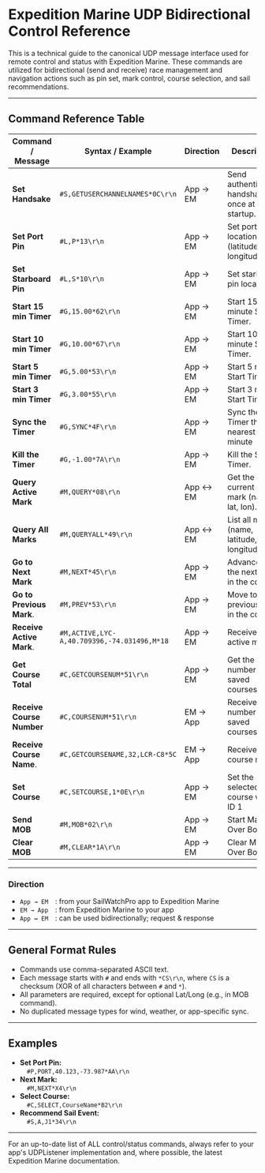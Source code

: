 # Expedition Marine UDP Bidirectional Control Reference

This is a technical guide to the canonical UDP message interface used for remote control and status with Expedition Marine. These commands are utilized for bidirectional (send and receive) race management and navigation actions such as pin set, mark control, course selection, and sail recommendations.

---

## Command Reference Table

| Command / Message         | Syntax / Example                                             | Direction   |Description                                                              |
|-----------------------    |------------------------------------------------------------- |:----------- |-------------------------------------------------------------------------|
| **Set Handsake**          | `#S,GETUSERCHANNELNAMES*0C\r\n`                              | App → EM    | Send authentication handshake once at startup.                          |
| **Set Port Pin**          | `#L,P*13\r\n`                                                | App → EM    | Set port pin location (latitude, longitude).                            |
| **Set Starboard Pin**     | `#L,S*10\r\n`                                                | App → EM    | Set starboard pin location.                                             |
| **Start 15 min Timer**    | `#G,15.00*62\r\n`                                            | App → EM    | Start 15 minute Start Timer.                                            |
| **Start 10 min Timer**    | `#G,10.00*67\r\n`                                            | App → EM    | Start 10 minute Start Timer.                                            |
| **Start  5 min Timer**    | `#G,5.00*53\r\n`                                             | App → EM    | Start 5 minute Start Timer.                                             |
| **Start  3 min Timer**    | `#G,3.00*55\r\n`                                             | App → EM    | Start 3 minute Start Timer.                                             |
| **Sync the Timer**        | `#G,SYNC*4F\r\n`                                             | App → EM    | Sync the Start Timer the nearest whole minute                           |
| **Kill the Timer**        | `#G,-1.00*7A\r\n`                                            | App → EM    | Kill the Start Timer.                                                   |
| **Query Active Mark**     | `#M,QUERY*08\r\n`                                            | App ↔ EM    | Get the current active mark (name, lat, lon).                           |
| **Query All Marks**       | `#M,QUERYALL*49\r\n`                                         | App ↔ EM    | List all marks (name, latitude, longitude).                             |
| **Go to Next Mark**       | `#M,NEXT*45\r\n`                                             | App → EM    | Advance to the next mark in the course.                                 |
| **Go to Previous Mark**.  | `#M,PREV*53\r\n`                                             | App → EM    | Move to the previous mark in the course.                                |
| **Receive Active Mark**.  | `#M,ACTIVE,LYC-A,40.709396,-74.031496,M*18`                  | App → EM    | Receive active mark.                                                    |
| **Get Course Total**      | `#C,GETCOURSENUM*51\r\n`                                     | App → EM    | Get the number of saved courses.                                        |
| **Receive Course Number** | `#C,COURSENUM*51\r\n`                                        | EM → App    | Receive the number of saved courses.                                    |
| **Receive Course Name**.  | `#C,GETCOURSENAME,32,LCR-C8*5C`                              | EM → App    | Receive the course name.                                                |
| **Set Course**            | `#C,SETCOURSE,1*0E\r\n`                                      | App → EM    | Set the selected course with ID 1                                       |
| **Send MOB**              | `#M,MOB*02\r\n`                                              | App → EM    | Start Man Over Board.                                                   |
| **Clear MOB**             | `#M,CLEAR*1A\r\n`                                            | App → EM    | Clear Man Over Board.                                                   |

---

### Direction

- `App → EM` : from your SailWatchPro app to Expedition Marine
- `EM → App` : from Expedition Marine to your app
- `App ↔ EM` : can be used bidirectionally; request & response

---

## General Format Rules

- Commands use comma-separated ASCII text.
- Each message starts with `#` and ends with `*CS\r\n`, where `CS` is a checksum (XOR of all characters between `#` and `*`).
- All parameters are required, except for optional Lat/Long (e.g., in MOB command).
- No duplicated message types for wind, weather, or app-specific sync.

---

## Examples

- **Set Port Pin:**<br>
 `#P,PORT,40.123,-73.987*AA\r\n`
- **Next Mark:**<br>
 `#M,NEXT*X4\r\n`
- **Select Course:**<br>
 `#C,SELECT,CourseName*B2\r\n`
- **Recommend Sail Event:**<br>
 `#S,A,J1*34\r\n`

---

For an up-to-date list of ALL control/status commands, always refer to your app's UDPListener implementation and, where possible, the latest Expedition Marine documentation.
